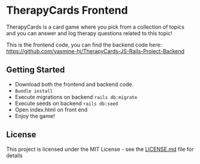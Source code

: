 # TherapyCards Frontend

TherapyCards is a card game where you pick from a collection of topics and you can answer and log therapy questions related to this topic!

This is the frontend code, you can find the backend code here: https://github.com/yasmine-hj/TherapyCards-JS-Rails-Project-Backend

## Getting Started

* Download both the frontend and backend code.
* ```Bundle install```
* Execute migrations on backend ```rails db:migrate```
* Execute seeds on backend ```rails db:seed```
* Open index.html on front end
* Enjoy the game!

## License

This project is licensed under the MIT License - see the [LICENSE.md](LICENSE.md) file for details